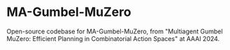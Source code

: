 # MA-Gumbel-MuZero
Open-source codebase for MA-Gumbel-MuZero, from "Multiagent Gumbel MuZero: Efficient Planning in Combinatorial Action Spaces" at AAAI 2024.

